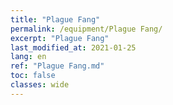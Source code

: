 ```yaml
---
title: "Plague Fang"
permalink: /equipment/Plague Fang/
excerpt: "Plague Fang"
last_modified_at: 2021-01-25
lang: en
ref: "Plague Fang.md"
toc: false
classes: wide
---
```


